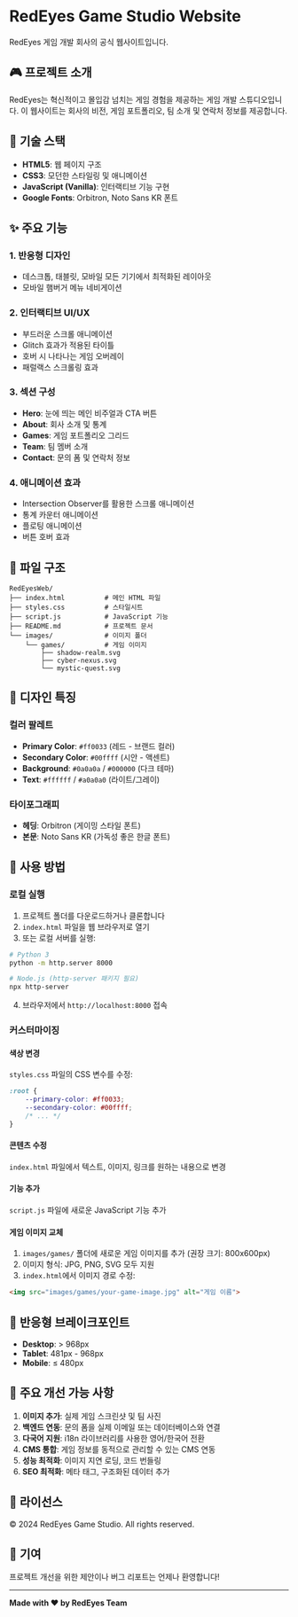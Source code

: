 # RedEyes Game Studio Website

RedEyes 게임 개발 회사의 공식 웹사이트입니다.

## 🎮 프로젝트 소개

RedEyes는 혁신적이고 몰입감 넘치는 게임 경험을 제공하는 게임 개발 스튜디오입니다. 이 웹사이트는 회사의 비전, 게임 포트폴리오, 팀 소개 및 연락처 정보를 제공합니다.

## 🚀 기술 스택

- **HTML5**: 웹 페이지 구조
- **CSS3**: 모던한 스타일링 및 애니메이션
- **JavaScript (Vanilla)**: 인터랙티브 기능 구현
- **Google Fonts**: Orbitron, Noto Sans KR 폰트

## ✨ 주요 기능

### 1. 반응형 디자인
- 데스크톱, 태블릿, 모바일 모든 기기에서 최적화된 레이아웃
- 모바일 햄버거 메뉴 네비게이션

### 2. 인터랙티브 UI/UX
- 부드러운 스크롤 애니메이션
- Glitch 효과가 적용된 타이틀
- 호버 시 나타나는 게임 오버레이
- 패럴랙스 스크롤링 효과

### 3. 섹션 구성
- **Hero**: 눈에 띄는 메인 비주얼과 CTA 버튼
- **About**: 회사 소개 및 통계
- **Games**: 게임 포트폴리오 그리드
- **Team**: 팀 멤버 소개
- **Contact**: 문의 폼 및 연락처 정보

### 4. 애니메이션 효과
- Intersection Observer를 활용한 스크롤 애니메이션
- 통계 카운터 애니메이션
- 플로팅 애니메이션
- 버튼 호버 효과

## 📁 파일 구조

```
RedEyesWeb/
├── index.html          # 메인 HTML 파일
├── styles.css          # 스타일시트
├── script.js           # JavaScript 기능
├── README.md           # 프로젝트 문서
└── images/             # 이미지 폴더
    └── games/          # 게임 이미지
        ├── shadow-realm.svg
        ├── cyber-nexus.svg
        └── mystic-quest.svg
```

## 🎨 디자인 특징

### 컬러 팔레트
- **Primary Color**: `#ff0033` (레드 - 브랜드 컬러)
- **Secondary Color**: `#00ffff` (시안 - 액센트)
- **Background**: `#0a0a0a` / `#000000` (다크 테마)
- **Text**: `#ffffff` / `#a0a0a0` (라이트/그레이)

### 타이포그래피
- **헤딩**: Orbitron (게이밍 스타일 폰트)
- **본문**: Noto Sans KR (가독성 좋은 한글 폰트)

## 🔧 사용 방법

### 로컬 실행

1. 프로젝트 폴더를 다운로드하거나 클론합니다
2. `index.html` 파일을 웹 브라우저로 열기
3. 또는 로컬 서버를 실행:

```bash
# Python 3
python -m http.server 8000

# Node.js (http-server 패키지 필요)
npx http-server
```

4. 브라우저에서 `http://localhost:8000` 접속

### 커스터마이징

#### 색상 변경
`styles.css` 파일의 CSS 변수를 수정:

```css
:root {
    --primary-color: #ff0033;
    --secondary-color: #00ffff;
    /* ... */
}
```

#### 콘텐츠 수정
`index.html` 파일에서 텍스트, 이미지, 링크를 원하는 내용으로 변경

#### 기능 추가
`script.js` 파일에 새로운 JavaScript 기능 추가

#### 게임 이미지 교체
1. `images/games/` 폴더에 새로운 게임 이미지를 추가 (권장 크기: 800x600px)
2. 이미지 형식: JPG, PNG, SVG 모두 지원
3. `index.html`에서 이미지 경로 수정:
```html
<img src="images/games/your-game-image.jpg" alt="게임 이름">
```

## 📱 반응형 브레이크포인트

- **Desktop**: > 968px
- **Tablet**: 481px - 968px
- **Mobile**: ≤ 480px

## 🌟 주요 개선 가능 사항

1. **이미지 추가**: 실제 게임 스크린샷 및 팀 사진
2. **백엔드 연동**: 문의 폼을 실제 이메일 또는 데이터베이스와 연결
3. **다국어 지원**: i18n 라이브러리를 사용한 영어/한국어 전환
4. **CMS 통합**: 게임 정보를 동적으로 관리할 수 있는 CMS 연동
5. **성능 최적화**: 이미지 지연 로딩, 코드 번들링
6. **SEO 최적화**: 메타 태그, 구조화된 데이터 추가

## 📝 라이선스

© 2024 RedEyes Game Studio. All rights reserved.

## 🤝 기여

프로젝트 개선을 위한 제안이나 버그 리포트는 언제나 환영합니다!

---

**Made with ❤️ by RedEyes Team**

